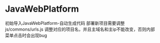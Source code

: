 # JavaWebPlatform
初始导入JavaWebPlatform-自动生成代码
部署新项目需要调整 js/commons/urls.js 调整对应的项目名，并且主域名和主ip不能改变，否则内部菜单点击时会出现bug
